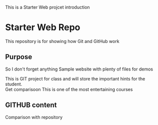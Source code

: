 This is a 
Starter Web projcet 
introduction
# Starter Web Repo

This repository is for showing how Git and GitHub work

## Purpose
So I don't forget anything
Sample website with plenty of files for demos

This is GIT project for class and will store the important hints for the student.\
Get comparisoon 
This is one of the most entertaining courses
## GITHUB content
Comparison with repository
